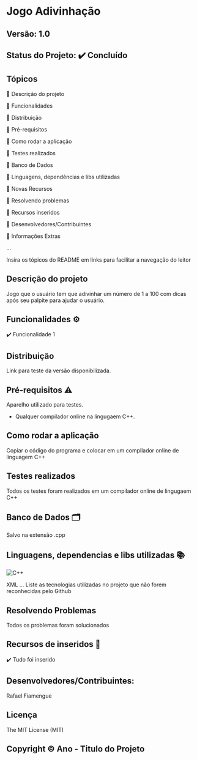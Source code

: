 # Jogo Adivinhação
## Versão: 1.0 
## Status do Projeto: ✔️ Concluído

## Tópicos
🔹 Descrição do projeto 

🔹 Funcionalidades

🔹 Distribuição

🔹 Pré-requisitos

🔹 Como rodar a aplicação

🔹 Testes realizados

🔹 Banco de Dados

🔹 Linguagens, dependências e libs utilizadas

🔹 Novas Recursos

🔹 Resolvendo problemas

🔹 Recursos inseridos 

🔹 Desenvolvedores/Contribuintes

🔹 Informações Extras


...

Insira os tópicos do README em links para facilitar a navegação do leitor

## Descrição do projeto
Jogo que o usuário tem que adivinhar um número de 1 a 100 com dicas após seu palpite para ajudar o usuário.

## Funcionalidades ⚙️
✔️ Funcionalidade 1


## Distribuição
Link para teste da versão disponibilizada.

## Pré-requisitos ⚠️    
Aparelho utilizado para testes.
- Qualquer compilador online na lingugaem C++.

## Como rodar a aplicação 
Copiar o código do programa e colocar em um compilador online de linguagem C++

## Testes realizados
Todos os testes foram realizados em um compilador online de lingugaem C++

## Banco de Dados 🗂️
Salvo na extensão .cpp

## Linguagens, dependencias e libs utilizadas 📚
![C++]([https://img.shields.io/badge/Android-3DDC84?style=for-the-badge&logo=android&logoColor=white](https://img.shields.io/badge/C%2B%2B-00599C?style=for-the-badge&logo=c%2B%2B&logoColor=white))

XML
...
Liste as tecnologias utilizadas no projeto que não forem reconhecidas pelo Github

## Resolvendo Problemas 
Todos os problemas foram solucionados

## Recursos de inseridos 🧰
✔️ Tudo foi inserido 



## Desenvolvedores/Contribuintes:
Rafael Fiamengue

## Licença
The MIT License (MIT)

## Copyright ©️ Ano - Titulo do Projeto
